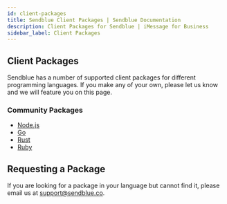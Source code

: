 ```yaml
---
id: client-packages
title: Sendblue Client Packages | Sendblue Documentation
description: Client Packages for Sendblue | iMessage for Business
sidebar_label: Client Packages
---
```


## Client Packages

Sendblue has a number of supported client packages for different programming languages. If you make any of your own, please let us know and we will feature you on this page.

<!-- ### Official Packages

- [Node.js Package](https://www.npmjs.com/package/sendblue)
- [Python Package](https://pypi.org/project/sendblue/)

If you find any issues with the above packages please open an issue on the respective Github repository.

- [Node.js Repository](https://github.com/sendblue-api/sendblue-node)
- [Python Repository](https://github.com/sendblue-api/sendblue-python) -->

### Community Packages

- [Node.js](https://github.com/rileybarabash/sendblue-ts)
- [Go](https://github.com/sendblue-api/sendblue-go)
- [Rust](https://github.com/sendblue-api/sendblue-rs)
- [Ruby](https://github.com/sendblue-api/sendblue-ruby)

## Requesting a Package

If you are looking for a package in your language but cannot find it, please email us at [support@sendblue.co](mailto:support@sendblue.co).
